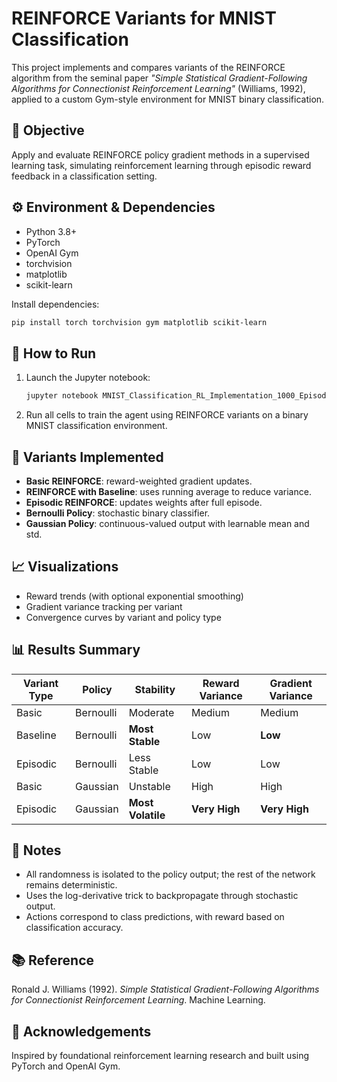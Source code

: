 
# REINFORCE Variants for MNIST Classification

This project implements and compares variants of the REINFORCE algorithm from the seminal paper _"Simple Statistical Gradient-Following Algorithms for Connectionist Reinforcement Learning"_ (Williams, 1992), applied to a custom Gym-style environment for MNIST binary classification.

## 🧠 Objective

Apply and evaluate REINFORCE policy gradient methods in a supervised learning task, simulating reinforcement learning through episodic reward feedback in a classification setting.

## ⚙️ Environment & Dependencies

- Python 3.8+
- PyTorch
- OpenAI Gym
- torchvision
- matplotlib
- scikit-learn

Install dependencies:
```bash
pip install torch torchvision gym matplotlib scikit-learn
```

## 🚀 How to Run

1. Launch the Jupyter notebook:
   ```bash
   jupyter notebook MNIST_Classification_RL_Implementation_1000_Episodes.ipynb
   ```

2. Run all cells to train the agent using REINFORCE variants on a binary MNIST classification environment.

## 🧪 Variants Implemented

- **Basic REINFORCE**: reward-weighted gradient updates.
- **REINFORCE with Baseline**: uses running average to reduce variance.
- **Episodic REINFORCE**: updates weights after full episode.
- **Bernoulli Policy**: stochastic binary classifier.
- **Gaussian Policy**: continuous-valued output with learnable mean and std.

## 📈 Visualizations

- Reward trends (with optional exponential smoothing)
- Gradient variance tracking per variant
- Convergence curves by variant and policy type

## 📊 Results Summary

| Variant Type       | Policy     | Stability      | Reward Variance | Gradient Variance |
|--------------------|------------|----------------|------------------|--------------------|
| Basic              | Bernoulli  | Moderate       | Medium           | Medium             |
| Baseline           | Bernoulli  | **Most Stable**| Low              | **Low**            |
| Episodic           | Bernoulli  | Less Stable    | Low              |   Low              |
| Basic              | Gaussian   | Unstable       | High             | High               |
| Episodic           | Gaussian   | **Most Volatile** | **Very High** | **Very High**      |

## 📝 Notes

- All randomness is isolated to the policy output; the rest of the network remains deterministic.
- Uses the log-derivative trick to backpropagate through stochastic output.
- Actions correspond to class predictions, with reward based on classification accuracy.

## 📚 Reference

Ronald J. Williams (1992). _Simple Statistical Gradient-Following Algorithms for Connectionist Reinforcement Learning_. Machine Learning.

## 🙌 Acknowledgements

Inspired by foundational reinforcement learning research and built using PyTorch and OpenAI Gym.

